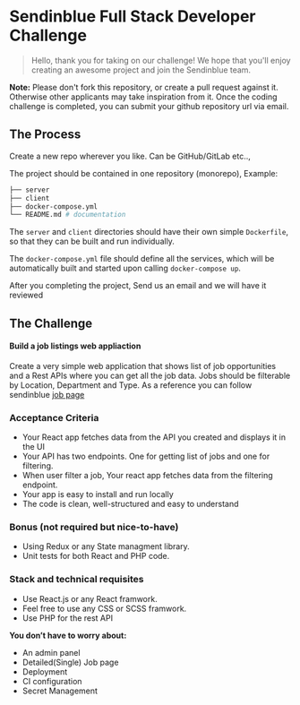 # Sendinblue Full Stack Developer Challenge

> Hello, thank you for taking on our challenge! We hope that you'll enjoy creating an awesome project and join the Sendinblue team.

**Note:** Please don't fork this repository, or create a pull request against it. Otherwise other applicants may take inspiration from it. Once the coding challenge is completed, you can submit your github repository url via email.

## The Process


Create a new repo wherever you like. Can be GitHub/GitLab etc..,

The project should be contained in one repository (monorepo), Example:

```bash
├── server
├── client
├── docker-compose.yml
└── README.md # documentation
```

The `server` and `client` directories should have their own simple `Dockerfile`, so that they can be built and run individually.

The `docker-compose.yml` file should define all the services, which will be automatically built and started upon calling `docker-compose up`.


After you completing the project, Send us an email and we will have it reviewed

## The Challenge

#### Build a job listings web appliaction

Create a very simple web application that shows list of job opportunities and a Rest APIs where you can get all the job data. Jobs should be filterable by Location, Department and Type. As a reference you can follow sendinblue [job page](https://jobs.sendinblue.com/en/tech#Tech)


### Acceptance Criteria
- Your React app fetches data from the API you created and displays it in the UI
- Your API has two endpoints. One for getting list of jobs and one for filtering.
- When user filter a job, Your react app fetches data from the filtering endpoint.
- Your app is easy to install and run locally
- The code is clean, well-structured and easy to understand


### Bonus  (not required but nice-to-have)
- Using Redux or any State managment library.
- Unit tests for both React and PHP code.

### Stack and technical requisites

- Use React.js or any React framwork.
- Feel free to use any CSS or SCSS framwork.
- Use PHP for the rest API
 
__You don’t have to worry about:__

- An admin panel
- Detailed(Single) Job page
- Deployment
- CI configuration
- Secret Management